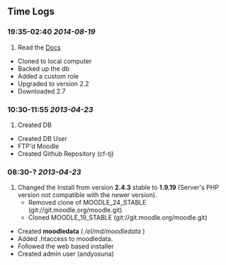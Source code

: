 ## Time Logs

### 19:35-02:40 _2014-08-19_

1. Read the [Docs](https://docs.moodle.org/22/en/Upgrading_to_Moodle_2.2)
* Cloned to local computer
* Backed up the db
* Added a custom role
* Upgraded to version 2.2
* Downloaded 2.7

### 10:30-11:55 _2013-04-23_

1. Created DB
* Created DB User
* FTP'd Moodle
* Created Github Repository (cf-tj)

### 08:30-? _2013-04-23_

1. Changed the Install from version **2.4.3** stable to **1.9.19** (Server's PHP version not compatible with the newer version).
	* Removed clone of MOODLE_24_STABLE (git://git.moodle.org/moodle.git)
	* Cloned MOODLE_19_STABLE (git://git.moodle.org/moodle.git)
* Created **moodledata** ( _/el/md/moodledata_ )
* Added .htaccess to moodledata.
* Followed the web based installer
* Created admin user (andyosuna)